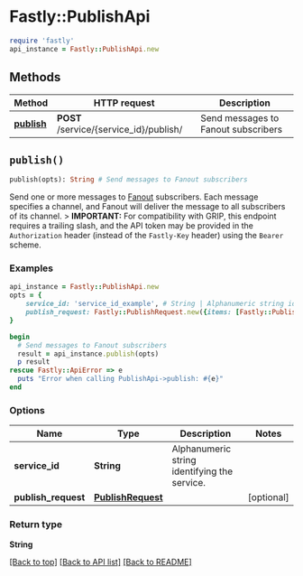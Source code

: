 # Fastly::PublishApi


```ruby
require 'fastly'
api_instance = Fastly::PublishApi.new
```

## Methods

| Method | HTTP request | Description |
| ------ | ------------ | ----------- |
| [**publish**](PublishApi.md#publish) | **POST** /service/{service_id}/publish/ | Send messages to Fanout subscribers |


## `publish()`

```ruby
publish(opts): String # Send messages to Fanout subscribers
```

Send one or more messages to [Fanout](https://developer.fastly.com/learning/concepts/real-time-messaging/fanout) subscribers. Each message specifies a channel, and Fanout will deliver the message to all subscribers of its channel. > **IMPORTANT:** For compatibility with GRIP, this endpoint requires a trailing slash, and the API token may be provided in the `Authorization` header (instead of the `Fastly-Key` header) using the `Bearer` scheme. 

### Examples

```ruby
api_instance = Fastly::PublishApi.new
opts = {
    service_id: 'service_id_example', # String | Alphanumeric string identifying the service.
    publish_request: Fastly::PublishRequest.new({items: [Fastly::PublishItem.new({channel: 'channel_example', formats: Fastly::PublishItemFormats.new})]}), # PublishRequest | 
}

begin
  # Send messages to Fanout subscribers
  result = api_instance.publish(opts)
  p result
rescue Fastly::ApiError => e
  puts "Error when calling PublishApi->publish: #{e}"
end
```

### Options

| Name | Type | Description | Notes |
| ---- | ---- | ----------- | ----- |
| **service_id** | **String** | Alphanumeric string identifying the service. |  |
| **publish_request** | [**PublishRequest**](PublishRequest.md) |  | [optional] |

### Return type

**String**

[[Back to top]](#) [[Back to API list]](../../README.md#endpoints)
[[Back to README]](../../README.md)
